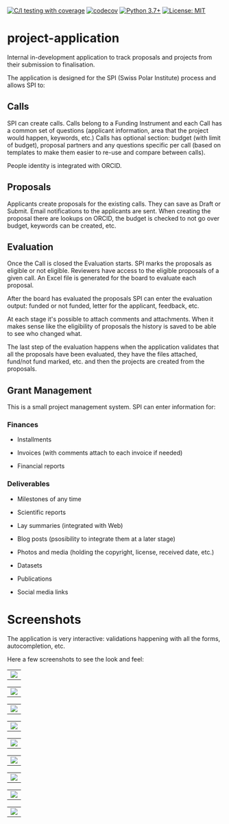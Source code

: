 [![C/I testing with coverage](https://github.com/Swiss-Polar-Institute/project-application/workflows/C/I%20testing%20with%20coverage/badge.svg)](https://github.com/Swiss-Polar-Institute/project-application/actions)
[![codecov](https://codecov.io/gh/Swiss-Polar-Institute/project-application/branch/master/graph/badge.svg)](https://codecov.io/gh/Swiss-Polar-Institute/project-application)
[![Python 3.7+](https://img.shields.io/badge/python-3.7+-blue.svg)](https://www.python.org/downloads/)
[![License: MIT](https://img.shields.io/badge/License-MIT-yellow.svg)](https://opensource.org/licenses/MIT)

# project-application

Internal in-development application to track proposals and projects from their submission to finalisation.

The application is designed for the SPI (Swiss Polar Institute) process and allows SPI to:

## Calls
SPI can create calls. Calls belong to a Funding Instrument and each Call has a common set of questions (applicant information, area that the project would happen, keywords, etc.) Calls has optional section: budget (with limit of budget), proposal partners and any questions specific per call (based on templates to make them easier to re-use and compare between calls).

People identity is integrated with ORCID.

## Proposals
Applicants create proposals for the existing calls. They can save as Draft or Submit. Email notifications to the applicants are sent. When creating the proposal there are lookups on ORCID, the budget is checked to not go over budget, keywords can be created, etc.

## Evaluation
Once the Call is closed the Evaluation starts. SPI marks the proposals as eligible or not eligible. Reviewers have access to the eligible proposals of a given call. An Excel file is generated for the board to evaluate each proposal.

After the board has evaluated the proposals SPI can enter the evaluation output: funded or not funded, letter for the applicant, feedback, etc.

At each stage it's possible to attach comments and attachments. When it makes sense like the eligibility of proposals the history is saved to be able to see who changed what.

The last step of the evaluation happens when the application validates that all the proposals have been evaluated, they have the files attached, fund/not fund marked, etc. and then the projects are created from the proposals.

## Grant Management
This is a small project management system. SPI can enter information for:

### Finances
- Installments

- Invoices (with comments attach to each invoice if needed)

- Financial reports

### Deliverables
- Milestones of any time

- Scientific reports

- Lay summaries (integrated with Web)

- Blog posts (psosibility to integrate them at a later stage)

- Photos and media (holding the copyright, license, received date, etc.)

- Datasets

- Publications

- Social media links

# Screenshots
The application is very interactive: validations happening with all the forms, autocompletion, etc.

Here a few screenshots to see the look and feel:

<table><tr><td>
<img src="documentation/screenshots/010-funding_instruments.png">
</td></tr></table>

<table><tr><td>
<img src="documentation/screenshots/015-template_questions.png">
</td></tr></table>

<table><tr><td>
<img src="documentation/screenshots/017-create_call.png">
</td></tr></table>

<table><tr><td>
<img src="documentation/screenshots/020-proposal_main_form.png">
</td></tr></table>

<table><tr><td>
<img src="documentation/screenshots/030-funding_instruments.png">
</td></tr></table>

<table><tr><td>
<img src="documentation/screenshots/050-list_of_calls.png">
</td></tr></table>

<table><tr><td>
<img src="documentation/screenshots/070-proposal_detail.png">
</td></tr></table>

<table><tr><td>
<img src="documentation/screenshots/080-grant_management-finances.png">
</td></tr></table>

<table><tr><td>
<img src="documentation/screenshots/090-grant_management-deliverables.png">
</td></tr></table>
